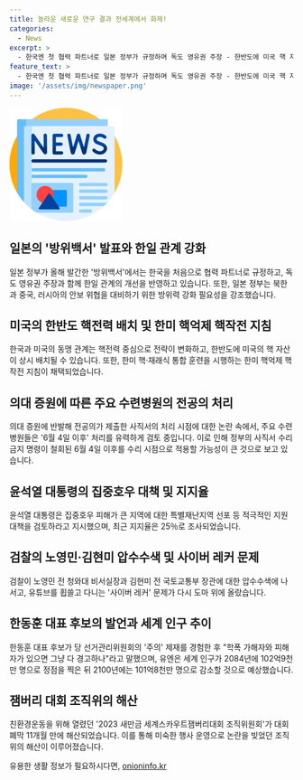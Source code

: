 ```yaml
---
title: 놀라운 새로운 연구 결과 전세계에서 화제!
categories:
  - News
excerpt: >
  - 한국엔 첫 협력 파트너로 일본 정부가 규정하며 독도 영유권 주장 - 한반도에 미국 핵 자산 전시 및 배정, 핵전력 기반 동맹 관계 개선 - 주요 수련병원, 사직서 수리 시점 논란 - 집중호우 피해 대응 방침 검토하는 윤석열 대통령 - 이정근 취업청탁 의혹으로 노영민·김현미 압수수색 - 유튜브 사이버 레커 문제 수면 위 - 윤석열 대통령 지지율 25%, 국민의힘 35%, 민주당 30% - 학폭 관련 제재 결정에 한동훈 대표의 비판 - 유엔, 2084년에 세계 인구가 100억 정점 찍고 감소 예상 - 잼버리 조직위 해산 후 청산 절차를 밟음 - #정치 #국제정세 #국방 #의료 #국내사건 #윤석열 #인구늘어 #유튜브 #당선관리위 #새만금세계스카우트잼버리대회
feature_text: >
  - 한국엔 첫 협력 파트너로 일본 정부가 규정하며 독도 영유권 주장 - 한반도에 미국 핵 자산 전시 및 배정, 핵전력 기반 동맹 관계 개선 - 주요 수련병원, 사직서 수리 시점 논란 - 집중호우 피해 대응 방침 검토하는 윤석열 대통령 - 이정근 취업청탁 의혹으로 노영민·김현미 압수수색 - 유튜브 사이버 레커 문제 수면 위 - 윤석열 대통령 지지율 25%, 국민의힘 35%, 민주당 30% - 학폭 관련 제재 결정에 한동훈 대표의 비판 - 유엔, 2084년에 세계 인구가 100억 정점 찍고 감소 예상 - 잼버리 조직위 해산 후 청산 절차를 밟음 - #정치 #국제정세 #국방 #의료 #국내사건 #윤석열 #인구늘어 #유튜브 #당선관리위 #새만금세계스카우트잼버리대회
image: '/assets/img/newspaper.png'
---
```


<p><img src="/assets/img/newspaper.png" alt="kimp 속보" /></p>

<h2 data-ke-size="size26">일본의 '방위백서' 발표와 한일 관계 강화</h2>

<p data-ke-size="size16">일본 정부가 올해 발간한 '방위백서'에서는 한국을 처음으로 협력 파트너로 규정하고, 독도 영유권 주장과 함께 한일 관계의 개선을 반영하고 있습니다. 또한, 일본 정부는 북한과 중국, 러시아의 안보 위협을 대비하기 위한 방위력 강화 필요성을 강조했습니다.</p>

<h2 data-ke-size="size26">미국의 한반도 핵전력 배치 및 한미 핵억제 핵작전 지침</h2>

<p data-ke-size="size16">한국과 미국의 동맹 관계는 핵전력 중심으로 전략이 변화하고, 한반도에 미국의 핵 자산이 상시 배치될 수 있습니다. 또한, 한미 핵·재래식 통합 훈련을 시행하는 한미 핵억제 핵작전 지침이 채택되었습니다.</p>

<h2 data-ke-size="size26">의대 증원에 따른 주요 수련병원의 전공의 처리</h2>

<p data-ke-size="size16">의대 증원에 반발해 전공의가 제출한 사직서의 처리 시점에 대한 논란 속에서, 주요 수련병원들은 '6월 4일 이후' 처리를 유력하게 검토 중입니다. 이로 인해 정부의 사직서 수리 금지 명령이 철회된 6월 4일 이후를 수리 시점으로 적용할 가능성이 큰 것으로 보고 있습니다.</p>

<h2 data-ke-size="size26">윤석열 대통령의 집중호우 대책 및 지지율</h2>

<p data-ke-size="size16">윤석열 대통령은 집중호우 피해가 큰 지역에 대한 특별재난지역 선포 등 적극적인 지원 대책을 검토하라고 지시했으며, 최근 지지율은 25％로 조사되었습니다.</p>

<h2 data-ke-size="size26">검찰의 노영민·김현미 압수수색 및 사이버 레커 문제</h2>

<p data-ke-size="size16">검찰이 노영민 전 청와대 비서실장과 김현미 전 국토교통부 장관에 대한 압수수색에 나서고, 유튜브를 휩쓸고 다니는 '사이버 레커' 문제가 다시 도마 위에 올랐습니다.</p>

<h2 data-ke-size="size26">한동훈 대표 후보의 발언과 세계 인구 추이</h2>

<p data-ke-size="size16">한동훈 대표 후보가 당 선거관리위원회의 '주의' 제재를 경험한 후 "학폭 가해자와 피해자가 있으면 그냥 다 경고하나"라고 말했으며, 유엔은 세계 인구가 2084년에 102억9천만 명으로 정점을 찍은 뒤 2100년에는 101억8천만 명으로 감소할 것으로 예상했습니다.</p>

<h2 data-ke-size="size26">잼버리 대회 조직위의 해산</h2>

<p data-ke-size="size16">친환경운동을 위해 열렸던 '2023 새만금 세계스카우트잼버리대회 조직위원회'가 대회 폐막 11개월 만에 해산되었습니다. 이를 통해 미숙한 행사 운영으로 논란을 빚었던 조직위의 해산이 이루어졌습니다.</p>
유용한 생활 정보가 필요하시다면, <a href="https://onioninfo.kr" rel="dofollow">onioninfo.kr</a>


